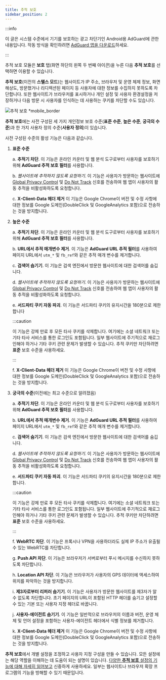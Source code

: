 ```yaml
---
title: 추적 보호
sidebar_position: 2
---
```


:::info

이 글은 시스템 수준에서 기기를 보호하는 광고 차단기인 Android용 AdGuard에 관한 내용입니다. 작동 방식을 확인하려면 [AdGuard 앱을 다운로드](https://agrd.io/download-kb-adblock)하세요.

:::

추적 보호 모듈은 **보호** 탭(화면 하단의 왼쪽 두 번째 아이콘)을 누른 다음 **추적 보호**를 선택하면 이용할 수 있습니다.

**추적 보호**(이전의 **스텔스 모드**)는 웹사이트가 IP 주소, 브라우저 및 운영 체제 정보, 화면 해상도, 방문했거나 리디렉션된 페이지 등 사용자에 대한 정보를 수집하지 못하도록 차단합니다. 또한 웹사이트가 브라우저를 표시하거나 개인 설정 및 사용자 환경설정을 저장하거나 다음 방문 시 사용자를 인식하는 데 사용하는 쿠키를 차단할 수도 있습니다.

![추적 보호 \*mobile_border](https://cdn.adtidy.org/blog/new/y5fuztracking_protection.png)

**추적 보호**에는 사전 구성된 세 가지 개인정보 보호 수준(**표준 수준**, **높은 수준**, **궁극의 수준**)과 한 가지 사용자 정의 수준(**사용자 정의**)이 있습니다.

사전 구성된 수준의 활성 기능은 다음과 같습니다.

1. **표준 수준**

   a. **추적기 차단**. 이 기능은 온라인 카운터 및 웹 분석 도구로부터 사용자를 보호하기 위해 **AdGuard 추적 보호 필터**를 사용합니다.

   b. _웹사이트에 추적하지 않도록 요청하기_. 이 기능은 사용자가 방문하는 웹사이트에 [Global Privacy Control](https://globalprivacycontrol.org/) 및 [Do Not Track](https://en.wikipedia.org/wiki/Do_Not_Track) 신호를 전송하여 웹 앱이 사용자의 활동 추적을 비활성화하도록 요청합니다.

   c. **X-Client-Data 헤더 제거** 이 기능은 Google Chrome이 버전 및 수정 사항에 대한 정보를 Google 도메인(DoubleClick 및 GoogleAnalytics 포함)으로 전송하는 것을 방지합니다.

2. **높은 수준**

   a. **추적기 차단**. 이 기능은 온라인 카운터 및 웹 분석 도구로부터 사용자를 보호하기 위해 **AdGuard 추적 보호 필터**를 사용합니다.

   b. **URL에서 추적 매개변수 제거**. 이 기능은 **AdGuard URL 추적 필터**를 사용하여 페이지 URL에서 `utm_*` 및 `fb_ref`와 같은 추적 매개 변수를 제거합니다.

   c. **검색어 숨기기**. 이 기능은 검색 엔진에서 방문한 웹사이트에 대한 검색어를 숨깁니다.

   d. _웹사이트에 추적하지 않도록 요청하기_. 이 기능은 사용자가 방문하는 웹사이트에 [Global Privacy Control](https://globalprivacycontrol.org/) 및 [Do Not Track](https://en.wikipedia.org/wiki/Do_Not_Track) 신호를 전송하여 웹 앱이 사용자의 활동 추적을 비활성화하도록 요청합니다.

   e. **서드파티 쿠키 자동 파괴**. 이 기능은 서드파티 쿠키의 유지시간을 180분으로 제한합니다

   :::caution

   이 기능은 강제 만료 후 모든 타사 쿠키를 삭제합니다. 여기에는 소셜 네트워크 또는 기타 타사 서비스를 통한 로그인도 포함됩니다. 일부 웹사이트에 주기적으로 재로그인해야 하거나 기타 쿠키 관련 문제가 발생할 수 있습니다. 추적 쿠키만 차단하려면 **표준** 보호 수준을 사용하세요.

   :::

   f. **X-Client-Data 헤더 제거** 이 기능은 Google Chrome이 버전 및 수정 사항에 대한 정보를 Google 도메인(DoubleClick 및 GoogleAnalytics 포함)으로 전송하는 것을 방지합니다.

3. **궁극의 수준**(이전에는 최고 수준으로 알려졌음)

   a. **추적기 차단**. 이 기능은 온라인 카운터 및 웹 분석 도구로부터 사용자를 보호하기 위해 **AdGuard 추적 보호 필터**를 사용합니다.

   b. **URL에서 추적 매개변수 제거**. 이 기능은 **AdGuard URL 추적 필터**를 사용하여 페이지 URL에서 `utm_*` 및 `fb_ref`와 같은 추적 매개 변수를 제거합니다.

   c. **검색어 숨기기**. 이 기능은 검색 엔진에서 방문한 웹사이트에 대한 검색어를 숨깁니다.

   d. _웹사이트에 추적하지 않도록 요청하기_. 이 기능은 사용자가 방문하는 웹사이트에 [Global Privacy Control](https://globalprivacycontrol.org/) 및 [Do Not Track](https://en.wikipedia.org/wiki/Do_Not_Track) 신호를 전송하여 웹 앱이 사용자의 활동 추적을 비활성화하도록 요청합니다.

   e. **서드파티 쿠키 자동 파괴**. 이 기능은 서드파티 쿠키의 유지시간을 180분으로 제한합니다.

   :::caution

   이 기능은 강제 만료 후 모든 타사 쿠키를 삭제합니다. 여기에는 소셜 네트워크 또는 기타 타사 서비스를 통한 로그인도 포함됩니다. 일부 웹사이트에 주기적으로 재로그인해야 하거나 기타 쿠키 관련 문제가 발생할 수 있습니다. 추적 쿠키만 차단하려면 **표준** 보호 수준을 사용하세요.

   :::

   f. **WebRTC 차단**. 이 기능은 프록시나 VPN을 사용하더라도 실제 IP 주소가 유출될 수 있는 WebRTC를 차단합니다.

   g. **Push API 차단**. 이 기능은 브라우저가 서버로부터 푸시 메시지를 수신하지 못하도록 차단합니다.

   h. **Location API 차단**. 이 기능은 브라우저가 사용자의 GPS 데이터에 액세스하여 위치를 파악하는 것을 방지합니다.

   i. **제3자로부터 리퍼러 숨기기**. 이 기능은 사용자가 방문한 웹사이트를 제3자가 알 수 없도록 차단합니다. 초기 페이지의 URL이 포함된 HTTP 헤더를 숨기고 설정할 수 있는 기본 또는 사용자 지정 헤더로 바꿉니다.

   j. **사용자-에이전트 숨기기**. 이 기능은 일반적으로 브라우저의 이름과 버전, 운영 체제 및 언어 설정을 포함하는 사용자-에이전트 헤더에서 식별 정보를 제거합니다.

   k. **X-Client-Data 헤더 제거** 이 기능은 Google Chrome이 버전 및 수정 사항에 대한 정보를 Google 도메인(DoubleClick 및 GoogleAnalytics 포함)으로 전송하는 것을 방지합니다.

**추적 보호**에서 개별 설정을 조정하고 사용자 지정 구성을 만들 수 있습니다. 모든 설정에는 해당 역할을 이해하는 데 도움이 되는 설명이 있습니다. [다양한 **추적 보호** 설정의 기능에 대해 자세히 읽어보고](/general/stealth-mode) 신중하게 사용하세요. 일부는 웹사이트나 브라우저 확장 프로그램의 기능을 방해할 수 있기 때문입니다.
